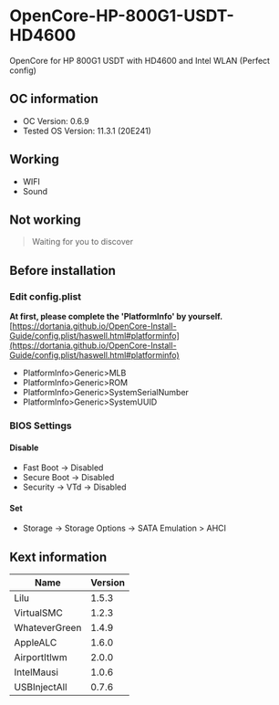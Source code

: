 <!--
 * @Date: 2021-04-29 14:08:06
 * @LastEditors: LemoFire
 * @LastEditTime: 2021-05-13 16:40:05
 * @FilePath: /OpenCore-HP-800G1-USDT-HD4600/README.md
-->

# OpenCore-HP-800G1-USDT-HD4600

OpenCore for HP 800G1 USDT with HD4600 and Intel WLAN (Perfect config)

## OC information

- OC Version: 0.6.9
- Tested OS Version: 11.3.1 (20E241)

## Working

- WIFI
- Sound

## Not working

> Waiting for you to discover

## Before installation

### Edit config.plist

**At first, please complete the 'PlatformInfo' by yourself.** [https://dortania.github.io/OpenCore-Install-Guide/config.plist/haswell.html#platforminfo](https://dortania.github.io/OpenCore-Install-Guide/config.plist/haswell.html#platforminfo)

- PlatformInfo>Generic>MLB
- PlatformInfo>Generic>ROM
- PlatformInfo>Generic>SystemSerialNumber
- PlatformInfo>Generic>SystemUUID

### BIOS Settings

#### Disable

- Fast Boot -> Disabled
- Secure Boot -> Disabled
- Security -> VTd -> Disabled

#### Set

- Storage -> Storage Options -> SATA Emulation > AHCI

## Kext information

| Name          | Version |
| ------------- | ------- |
| Lilu          | 1.5.3   |
| VirtualSMC    | 1.2.3   |
| WhateverGreen | 1.4.9   |
| AppleALC      | 1.6.0   |
| AirportItlwm  | 2.0.0   |
| IntelMausi    | 1.0.6   |
| USBInjectAll  | 0.7.6   |
